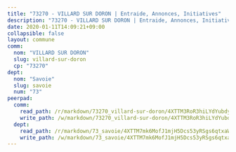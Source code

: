 ```yaml
---
title: "73270 - VILLARD SUR DORON | Entraide, Annonces, Initiatives"
description: "73270 - VILLARD SUR DORON | Entraide, Annonces, Initiatives"
date: 2020-01-11T14:09:21+09:00
collapsible: false
layout: commune
comm:
  nom: "VILLARD SUR DORON"
  slug: villard-sur-doron
  cp: "73270"
dept:
  nom: "Savoie"
  slug: savoie
  num: "73"
peerpad:
  comm:
    read_path: /r/markdown/73270_villard-sur-doron/4XTTM3RoR3hiLYdYubdyYf67J7V4dWpsojVaGn9q1br8Xy94e
    write_path: /w/markdown/73270_villard-sur-doron/4XTTM3RoR3hiLYdYubdyYf67J7V4dWpsojVaGn9q1br8Xy94e-K3TgUGwJkQKPkTW95dKF5cMTMMt22R7DMp2sbtXQcHhhR5DGmy9H5z2HfyRskxJx4UiQQk5SXY4h4YzNbBHQ2zKn4j2vqiDXRLGWQ9ms5wtGsFhKj8Qz1PKyqjA2Kas27VPFsFHk
  dept:
    read_path: /r/markdown/73_savoie/4XTTM7mk6MofJ1mjH5Dcs53yRSgs6qtxaWYjKD54ttqHGEMur
    write_path: /w/markdown/73_savoie/4XTTM7mk6MofJ1mjH5Dcs53yRSgs6qtxaWYjKD54ttqHGEMur-K3TgTorsK1WLw8S2EgnkoX8tJEgZgam6ANhvqrVqNfiz9fX8kbMKu5AF1rqzXyxMRZgoVPrb5EERe3PeBhqF1SBfP5G1PJnvsDUF2LQSxevobpkDM4djQDebTYoo6Yx53thenJpY
---
```


